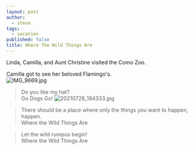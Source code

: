```yaml
---
layout: post
author:
  - steve
tags:
  - vacation
published: false
title: Where The Wild Things Are
---
```

Linda, Camilla, and Aunt Christine visited the Como Zoo.

Camilla got to see her beloved Flamingo's.  
![IMG_9669.jpg]({{site.baseurl}}/assets/media/IMG_9669.jpg)

>Do you like my hat?  
>Go Dogs Go!
![20210728_194333.jpg]({{site.baseurl}}/assets/media/20210728_194333.jpg)

>There should be a place where only the things you want to happen, happen.  
>Where the Wild Things Are

>Let the wild rumpus begin!  
>Where the Wild Things Are